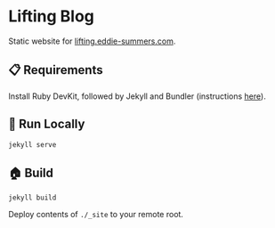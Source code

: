 # Lifting Blog

Static website for [lifting.eddie-summers.com](https://lifting.eddie-summers.com).

## :clipboard: Requirements

Install Ruby DevKit, followed by Jekyll and Bundler (instructions [here](https://jekyllrb.com/docs/installation)).

## :running: Run Locally

`jekyll serve`

## :house: Build

`jekyll build`

Deploy contents of `./_site` to your remote root.